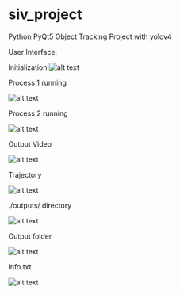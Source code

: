 # siv_project
 Python PyQt5 Object Tracking Project with yolov4


User Interface:

Initialization
![alt text](https://github.com/farihachaiti/SIV_Project_PyQt5_ObjectTracking_Desktop_App_with_Yolov4/blob/main/image.png?raw=true)







Process 1 running


![alt text](https://github.com/farihachaiti/SIV_Project_PyQt5_ObjectTracking_Desktop_App_with_Yolov4/blob/main/image2.png?raw=true)







Process 2 running


![alt text](https://github.com/farihachaiti/SIV_Project_PyQt5_ObjectTracking_Desktop_App_with_Yolov4/blob/main/image3.png?raw=true)






Output Video


![alt text](https://github.com/farihachaiti/SIV_Project_PyQt5_ObjectTracking_Desktop_App_with_Yolov4/blob/main/image4.png?raw=true)






Trajectory





![alt text](https://github.com/farihachaiti/SIV_Project_PyQt5_ObjectTracking_Desktop_App_with_Yolov4/blob/main/image5.png?raw=true)















./outputs/ directory



![alt text](https://github.com/farihachaiti/SIV_Project_PyQt5_ObjectTracking_Desktop_App_with_Yolov4/blob/main/image6.png?raw=true)








Output folder


![alt text](https://github.com/farihachaiti/SIV_Project_PyQt5_ObjectTracking_Desktop_App_with_Yolov4/blob/main/image7.png?raw=true)






Info.txt

![alt text](https://github.com/farihachaiti/SIV_Project_PyQt5_ObjectTracking_Desktop_App_with_Yolov4/blob/main/image8.png?raw=true)

